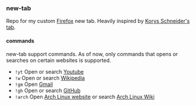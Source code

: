 ### new-tab
Repo for my custom [Firefox](https://www.mozilla.org/en-US/firefox/new/) new tab.
Heavily inspired by [Korys Schneider's tab](https://github.com/KorySchneider/tab).

#### commands
new-tab support commands.
As of now, only commands that opens or searches on certain websites is supported.
- `!yt` Open or search [Youtube](https://youtube.com)
- `!w` Open or search [Wikipedia](https://wikipedia.org)
- `!gm` Open [Gmail](https://mail.google.com)
- `!gh` Open or search [GitHub](https://github.com)
- `!arch` Open [Arch Linux website](https://archlinux.org) or search [Arch Linux Wiki](https://wiki.archlinux.org)